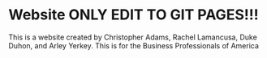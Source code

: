 Website
ONLY EDIT TO GIT PAGES!!!
=======
This is a website created by Christopher Adams, Rachel Lamancusa, Duke Duhon, and Arley Yerkey. This is for the Business Professionals of America
